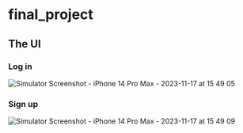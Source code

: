 # final_project

## The UI

### Log in
![Simulator Screenshot - iPhone 14 Pro Max - 2023-11-17 at 15 49 05](https://github.com/siribsandnes/IDATA2503_finalProject/assets/98953954/31974eb4-c123-4c1e-b1c9-4f7eb1dca83f)

### Sign up
![Simulator Screenshot - iPhone 14 Pro Max - 2023-11-17 at 15 49 09](https://github.com/siribsandnes/IDATA2503_finalProject/assets/98953954/3f091a41-913a-4c95-b2bc-5137cb20c252)
